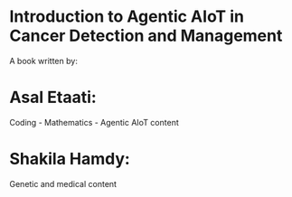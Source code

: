 # Introduction to Agentic AIoT in Cancer Detection and Management
A book written by:
# Asal Etaati:
Coding - Mathematics - Agentic AIoT content 
# Shakila Hamdy:
Genetic and medical content
